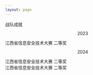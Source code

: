 ```yaml
---
layout: page
---
```


<div class="common-layout">
<el-container>
    <el-header>
        <el-row class="row-bg" justify="center">
            <el-text class="cj">战队成就</el-text>
        </el-row>
    </el-header>
    <el-main>
        <el-row class='row-bg' justify='center'>
            <el-col :span="4" class="box-card"><span>2023</span></el-col>
        </el-row>
        <el-row class='row-bg' justify='center'>
                <el-descriptions :column="2" border class="matchDetail">
                    <el-descriptions-item
                    label="比赛名"
                    label-align="center"
                    align="center"
                    width="150px"
                    label-class-name="matchNameLabel"
                    class-name="matchNameContent"
                    >
                    江西省信息安全技术大赛
                    </el-descriptions-item>
                    <el-descriptions-item
                    label="所获荣誉"
                    label-align="center" align="center" class-name="matchNameContent" width="100">
                    <el-tag>二等奖</el-tag>
                    </el-descriptions-item>
                    <el-descriptions-item
                    label="获奖证书"
                    label-align="center" align="center" class-name="matchNameContent" width="100">
                    <el-image src="awards_pics/jx2023.jpg" fit="fill"/>
                    </el-descriptions-item>
                </el-descriptions>
        </el-row>
        <el-row class='row-bg' justify='center'>
            <el-col :span="4" class="box-card"><span>2024</span></el-col>
        </el-row>
        <el-row class='row-bg matches' justify='center'>
            <el-col :span="8" style="margin-right:30vh">
                <el-descriptions :column="2" border class="matchDetail">
                    <el-descriptions-item
                    label="比赛名"
                    label-align="center"
                    align="center"
                    width="150px"
                    label-class-name="matchNameLabel"
                    class-name="matchNameContent"
                    >
                    江西省信息安全技术大赛
                    </el-descriptions-item>
                    <el-descriptions-item
                    label="所获荣誉"
                    label-align="center" align="center" class-name="matchNameContent" width="100">
                    <el-tag>二等奖</el-tag>
                    </el-descriptions-item>
                    <el-descriptions-item
                    label="获奖证书"
                    label-align="center" align="center" class-name="matchNameContent" width="100">
                    <el-image src="awards_pics/ccb2024.jpg" fit="fill"/>
                    </el-descriptions-item>
                </el-descriptions>
            </el-col>
            <el-col :span="8">
                 <el-descriptions :column="2" border class="matchDetail">
                    <el-descriptions-item
                    label="比赛名"
                    label-align="center"
                    align="center"
                    width="150px"
                    label-class-name="matchNameLabel"
                    class-name="matchNameContent"
                    >
                    江西省信息安全技术大赛
                    </el-descriptions-item>
                    <el-descriptions-item
                    label="所获荣誉"
                    label-align="center" align="center" class-name="matchNameContent" width="100">
                    <el-tag>二等奖</el-tag>
                    </el-descriptions-item>
                    <el-descriptions-item
                    label="获奖证书"
                    label-align="center" align="center" class-name="matchNameContent" width="100">
                    <el-image src="awards_pics/ciscn2024.jpg" fit="fill"/>
                    </el-descriptions-item>
                </el-descriptions>
            </el-col>
        </el-row>
    </el-main>
</el-container>
</div>

<style scoped>
    .el-text {
        margin-top:20px
    }
    .el-text.cj {
        color: white;
        font-size:30px
    }
    .box-card {
        display: flex;
        height: 40px;
        border-radius: 2px;
        justify-content: center;
        align-items: center;
    }
    :deep(.matchDetail){
        --el-descriptions-item-bordered-label-background: var(--vp-c-bg);
        --el-descriptions-table-border: 1px solid #303035;
    }
    :deep(.matchNameContent){
        background:var(--vp-c-bg);
    }
</style>
